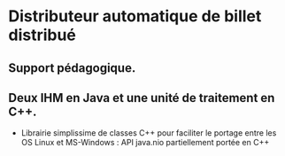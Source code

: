 # Distributeur automatique de billet distribué

## Support pédagogique.

## Deux IHM en Java et une unité de traitement en C++.

- Librairie simplissime de classes C++ pour faciliter le portage entre les OS Linux et MS-Windows : API java.nio partiellement portée en C++
